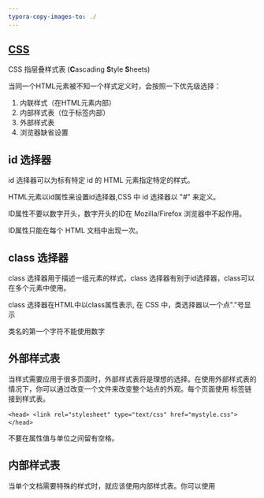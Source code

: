 ```yaml
---
typora-copy-images-to: ./
---
```


## [CSS](http://www.w3school.com.cn/css/css_jianjie.asp)

CSS 指层叠样式表 (**C**ascading **S**tyle **S**heets)

当同一个HTML元素被不知一个样式定义时，会按照一下优先级选择：

1. 内联样式（在HTML元素内部）
2. 内部样式表（位于<head>标签内部）
3. 外部样式表
4. 浏览器缺省设置




## id 选择器

id 选择器可以为标有特定 id 的 HTML 元素指定特定的样式。

HTML元素以id属性来设置id选择器,CSS 中 id 选择器以 "#" 来定义。

ID属性不要以数字开头，数字开头的ID在 Mozilla/Firefox 浏览器中不起作用。

ID属性只能在每个 HTML 文档中出现一次。

## class 选择器

class 选择器用于描述一组元素的样式，class 选择器有别于id选择器，class可以在多个元素中使用。

class 选择器在HTML中以class属性表示, 在 CSS 中，类选择器以一个点"."号显示

类名的第一个字符不能使用数字

## 外部样式表

当样式需要应用于很多页面时，外部样式表将是理想的选择。在使用外部样式表的情况下，你可以通过改变一个文件来改变整个站点的外观。每个页面使用 标签链接到样式表。 

```
<head> <link rel="stylesheet" type="text/css" href="mystyle.css"> </head>
```

不要在属性值与单位之间留有空格。

## 内部样式表

当单个文档需要特殊的样式时，就应该使用内部样式表。你可以使用 <style> 标签在文档头部定义内部样式表

```js
<head>
<style>
hr {color:sienna;}
p {margin-left:20px;}
body {background-image:url("images/back40.gif");}
</style>
</head>
```



## 内联样式

由于要将表现和内容混杂在一起，内联样式会损失掉样式表的许多优势。请慎用这种方法，例如当样式仅需要在一个元素上应用一次时

```js
<p style="color:sienna;margin-left:20px">这是一个段落。</p>
```

## 多重样式层叠

#### 多重样式优先级顺序，其中数字 7 拥有最高的优先权：

1. 通用选择器（*）
2. 元素(类型)选择器
3. 类选择器
4. 属性选择器
5. 伪类
6. ID 选择器
7. 内联样式

#### 权重计算:

![1532141705610](1532141705610.png)

以下是对于上图的解释：

- 内联样式表的权值最高 1000
- ID 选择器的权值为 100
- Class 类选择器的权值为 10
- HTML 标签选择器的权值为 1

#### CSS 优先级法则：

-  选择器都有一个权值，权值越大越优先；
-  当权值相等时，后出现的样式表设置要优于先出现的样式表设置；
-  创作者的规则高于浏览者：即网页编写者设置的CSS 样式的优先权高于浏览器所设置的样式；
-  继承的CSS 样式不如后来指定的CSS 样式；
-  在同一组属性设置中标有"!important"规则的优先级最大；

### CSS 盒子模型

所有HTML元素可以看作盒子，在CSS中，"box model"这一术语是用来设计和布局时使用。

CSS盒模型本质上是一个盒子，封装周围的HTML元素，它包括：边距，边框，填充，和实际内容。

盒模型允许我们在其它元素和周围元素边框之间的空间放置元素。

![1532147780513](1532147780513.png)

在盒模型中，外边距可以是负值，而且在很多情况下都要使用负值的外边距。

在IE5和6中width值并不等于content的宽度，而是指border+padding+content。

#### Positioning(定位)

- Fixed 定位：

  - 元素的位置相对于浏览器窗口是固定位置。
  - 即使窗口是滚动的它也不会移动。
  - Fixed定位使元素的位置与文档流无关，因此不占据空间。
  - Fixed定位的元素和其他元素重叠。

- Relative 定位：

  - 相对定位元素的定位是相对其正常位置。
  - 可以移动的相对定位元素的内容和相互重叠的元素，它原本所占的空间不会改变。

- Absolute 定位：

  - 绝对定位的元素的位置相对于最近的**已定位父元素**，如果元素没有已定位的父元素，那么它的位置相对于<html>。
  - Absolutely定位使元素的位置与文档流无关，因此不占据空间。
  - Absolutely定位的元素和其他元素重叠。

  ##### 重叠

- 元素的定位与文档流无关，所以它们可以覆盖页面上的其它元素

- z-index属性指定了一个元素的堆叠顺序（哪个元素应该放在前面，或后面）

- 一个元素可以有正数或负数的堆叠顺序


### Float(浮动)

CSS float 属性定义元素在哪个方向浮动，浮动元素会生成一个块级框，直到该块级框的外边缘碰到包含框或者其他的浮动框为止。

元素的水平方向浮动，意味着元素只能左右移动而不能上下移动。

一个浮动元素会尽量向左或向右移动，直到它的外边缘碰到包含框或另一个浮动框的边框为止。

浮动元素之后的元素将围绕它。

浮动元素之前的元素将不会受到影响。

如果图像是右浮动，下面的文本流将环绕在它左边

#### CSS组合选择符

- 后代选取器（空格分隔）

匹配所有指定元素的后代元素。

以下实例选取所有 <p> 元素插入到 <div> 元素中

```
div p { background-color:yellow; }
```



- 子元素选取器（>）

只能选择作为某元素子元素的元素。

以下实例选择了<div>元素中所有**直接**子元素 <p> 

```
div>p { background-color:yellow; }
```



- 相邻兄弟选取器（+）

可选择**紧接**在另一元素后的元素，且二者有相同父元素。

以下实例选取了所有位于 <div> 元素后的第一个 <p> 元素

```
div+p { background-color:yellow; }
```



- 普通兄弟选取器（~）

普通兄弟选择器选取**所有**指定元素的相邻兄弟元素。

以下实例选取了所有 <div> 元素之后的所有相邻兄弟元素 <p> :

```
div~p { background-color:yellow; }
```

#### 伪类

由于元素的状态并非静态，所以当元素到达某个特定状态时，可能得到一个伪类的样式；当改变状态时，又会失去这个样式。

语法：

selector:pseudo-class{property:value;}

```
a:link {color:#FF0000;} /* 未访问的链接 */ 
a:visited {color:#00FF00;} /* 已访问的链接 */ 
a:hover {color:#FF00FF;} /* 鼠标划过链接 */ 
a:active {color:#0000FF;} /* 已选中的链接 */
```



特殊的伪类：

- first-child:选择元素的第一个子元素
- lang:为不同的语言定义特殊的规则
- focus

#### 伪元素

- first-line
- first-letter
- before
- after



**伪元素产生新对象，在DOM树中看不到，但是可以操作；伪类不产生新的对象，仅是DOM中一个元素的不同状态**

